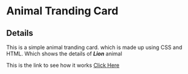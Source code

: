 # Animal Tranding Card

## Details

 This is a simple animal tranding card. which is made up using CSS and HTML. Which shows the details of _**Lion**_ animal

 This is the link to see how it works [Click Here](https://shitalsb.github.io/Animal-Card/)